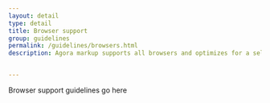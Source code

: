 ```yaml
---
layout: detail
type: detail
title: Browser support
group: guidelines
permalink: /guidelines/browsers.html
description: Agora markup supports all browsers and optimizes for a select few


---
```


Browser support guidelines go here
